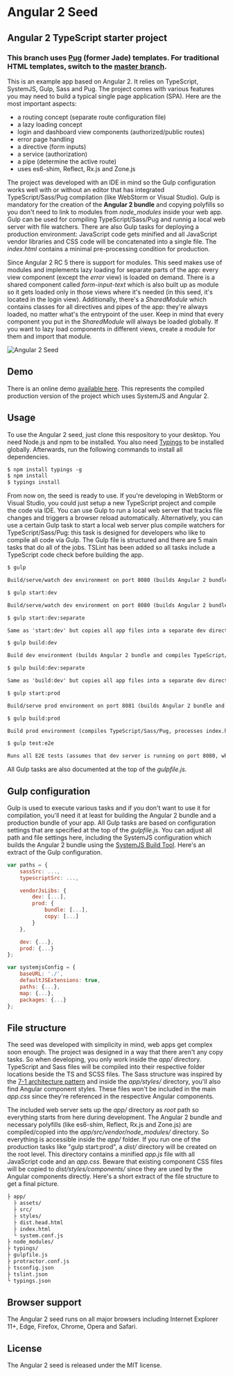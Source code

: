 Angular 2 Seed
==============

## Angular 2 TypeScript starter project

### This branch uses [Pug](https://pugjs.org/) (former Jade) templates. For traditional HTML templates, switch to the [master branch](https://github.com/matthias-schuetz/angular2-seed/tree/master).

This is an example app based on Angular 2. It relies on TypeScript, SystemJS, Gulp, Sass and Pug. The project comes with various features you may need to build a typical single page application (SPA). Here are the most important aspects:

 - a routing concept (separate route configuration file)
 - a lazy loading concept
 - login and dashboard view components (authorized/public routes)
 - error page handling
 - a directive (form inputs)
 - a service (authorization)
 - a pipe (determine the active route)
 - uses es6-shim, Reflect, Rx.js and Zone.js

The project was developed with an IDE in mind so the Gulp configuration works well with or without an editor that has integrated TypeScript/Sass/Pug compilation (like WebStorm or Visual Studio). Gulp is mandatory for the creation of the **Angular 2 bundle** and copying polyfills so you don't need to link to modules from *node_modules* inside your web app. Gulp can be used for compiling TypeScript/Sass/Pug and runnig a local web server with file watchers. There are also Gulp tasks for deploying a production environment: JavaScript code gets minified and all JavaScript vendor libraries and CSS code will be concatenated into a single file. The *index.html* contains a minimal pre-processing condition for production.

Since Angular 2 RC 5 there is support for modules. This seed makes use of modules and implements lazy loading for separate parts of the app: every view component (except the *error* view) is loaded on demand. There is a shared component called *form-input-text* which is also built up as module so it gets loaded only in those views where it's needed (in this seed, it's located in the login view). Additionally, there's a *SharedModule* which contains classes for all directives and pipes of the app: they're always loaded, no matter what's the entrypoint of the user. Keep in mind that every component you put in the *SharedModule* will always be loaded globally. If you want to lazy load components in different views, create a module for them and import that module.

![Angular 2 Seed](http://matthias-schuetz.github.io/angular2-seed/angular2-seed.png?1 "Angular 2 Seed")

## Demo

There is an online demo [available here](http://matthiasschuetz.com/angular2-seed). This represents the compiled production version of the project which uses SystemJS and Angular 2.

## Usage

To use the Angular 2 seed, just clone this respository to your desktop. You need Node.js and npm to be installed. You also need [Typings](https://github.com/typings/typings) to be installed globally. Afterwards, run the following commands to install all dependencies.

```html
$ npm install typings -g
$ npm install
$ typings install
```

From now on, the seed is ready to use. If you're developing in WebStorm or Visual Studio, you could just setup a new TypeScript project and compile the code via IDE. You can use Gulp to run a local web server that tracks file changes and triggers a browser reload automatically. Alternatively, you can use a certain Gulp task to start a local web server plus compile watchers for TypeScript/Sass/Pug: this task is designed for developers who like to compile all code via Gulp. The Gulp file is structured and there are 5 main tasks that do all of the jobs. TSLint has been added so all tasks include a TypeScript code check before building the app.

```html
$ gulp

Build/serve/watch dev environment on port 8080 (builds Angular 2 bundle and TypeScript/Sass/Pug on start, no compilation of TypeScript/Sass/Pug during watch task, suitable for IDEs)
```

```html
$ gulp start:dev

Build/serve/watch dev environment on port 8080 (builds Angular 2 bundle, compiles TypeScript/Sass/Pug during watch task)
```

```html
$ gulp start:dev:separate

Same as 'start:dev' but copies all app files into a separate dev directory (JS/CSS files will also be compiled into that directory only)
```

```html
$ gulp build:dev

Build dev environment (builds Angular 2 bundle and compiles TypeScript/Sass/Pug)
```

```html
$ gulp build:dev:separate

Same as 'build:dev' but copies all app files into a separate dev directory (JS/CSS files will also be compiled into that directory only)
```

```html
$ gulp start:prod

Build/serve prod environment on port 8081 (builds Angular 2 bundle and TypeScript/Sass/Pug on start, no watch task, only for deployment)
```

```html
$ gulp build:prod

Build prod environment (compiles TypeScript/Sass/Pug, processes index.html, bundles vendor and Angular 2 JS files into one file, bundles CSS into one file and copies static files into dist/ folder)
```

```html
$ gulp test:e2e

Runs all E2E tests (assumes that dev server is running on port 8080, which is set as 'baseUrl' in protractor.conf)
```

All Gulp tasks are also documented at the top of the *gulpfile.js*.

## Gulp configuration

Gulp is used to execute various tasks and if you don't want to use it for compilation, you'll need it at least for building the Angular 2 bundle and a production bundle of your app. All Gulp tasks are based on configuration settings that are specified at the top of the *gulpfile.js*. You can adjust all path and file settings here, including the SystemJS configuration which builds the Angular 2 bundle using the [SystemJS Build Tool](https://www.npmjs.com/package/systemjs-builder). Here's an extract of the Gulp configuration.

```javascript
var paths = {
	sassSrc: ...,
	typescriptSrc: ...,

	vendorJsLibs: {
		dev: [...],
		prod: {
			bundle: [...],
			copy: [...]
		}
	},

	dev: {...},
	prod: {...}
};

var systemjsConfig = {
	baseURL: './',
	defaultJSExtensions: true,
	paths: {...},
	map: {...},
	packages: {...}
};
```

## File structure

The seed was developed with simplicity in mind, web apps get complex soon enough. The project was designed in a way that there aren't any copy tasks. So when developing, you only work inside the *app/* directory. TypeScript and Sass files will be compiled into their respective folder locations beside the TS and SCSS files. The Sass structure was inspired by the [7-1 architecture pattern](https://github.com/HugoGiraudel/sass-boilerplate) and inside the *app/styles/* directory, you'll also find Angular component styles. These files won't be included in the main *app.css* since they're referenced in the respective Angular components.

The included web server sets up the *app/* directory as *root* path so everything starts from here during development. The Angular 2 bundle and necessary polyfills (like es6-shim, Reflect, Rx.js and Zone.js) are compiled/copied into the *app/src/vendor/node_modules/* directory. So everything is accessible inside the *app/* folder. If you run one of the production tasks like "gulp start:prod", a *dist/* directory will be created on the root level. This directory contains a minified *app.js* file with all JavaScript code and an *app.css*. Beware that existing component CSS files will be copied to *dist/styles/components/* since they are used by the Angular components directly. Here's a short extract of the file structure to get a final picture.

```html
├ app/
  ├ assets/
  ├ src/
  ├ styles/
  ├ dist.head.html
  ├ index.html
  └ system.conf.js
├ node_modules/
├ typings/
├ gulpfile.js
├ protractor.conf.js
├ tsconfig.json
├ tslint.json
└ typings.json
```

## Browser support

The Angular 2 seed runs on all major browsers including Internet Explorer 11+, Edge, Firefox, Chrome, Opera and Safari.

## License

The Angular 2 seed is released under the MIT license.